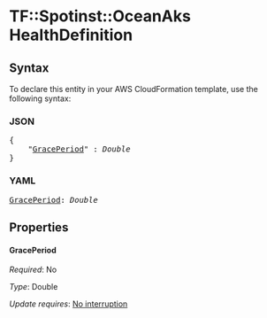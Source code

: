 # TF::Spotinst::OceanAks HealthDefinition

## Syntax

To declare this entity in your AWS CloudFormation template, use the following syntax:

### JSON

<pre>
{
    "<a href="#graceperiod" title="GracePeriod">GracePeriod</a>" : <i>Double</i>
}
</pre>

### YAML

<pre>
<a href="#graceperiod" title="GracePeriod">GracePeriod</a>: <i>Double</i>
</pre>

## Properties

#### GracePeriod

_Required_: No

_Type_: Double

_Update requires_: [No interruption](https://docs.aws.amazon.com/AWSCloudFormation/latest/UserGuide/using-cfn-updating-stacks-update-behaviors.html#update-no-interrupt)

